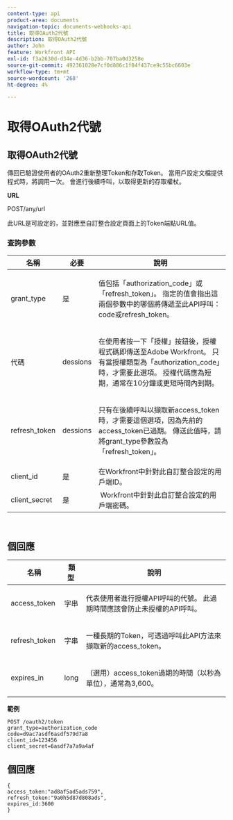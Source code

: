 ```yaml
---
content-type: api
product-area: documents
navigation-topic: documents-webhooks-api
title: 取得OAuth2代號
description: 取得OAuth2代號
author: John
feature: Workfront API
exl-id: f3a2630d-d34e-4d36-b2bb-707ba0d3258e
source-git-commit: 492361028e7cf0d886c1f84f437ce9c55bc6603e
workflow-type: tm+mt
source-wordcount: '268'
ht-degree: 4%

---
```



# 取得OAuth2代號

## 取得OAuth2代號

傳回已驗證使用者的OAuth2重新整理Token和存取Token。 當用戶設定文檔提供程式時，將調用一次。 會進行後續呼叫，以取得更新的存取權杖。

**URL**

POST/any/url

此URL是可設定的，並對應至自訂整合設定頁面上的Token端點URL值。

### 查詢參數

<table style="table-layout:auto">
 <col>
 <col>
 <col>
 <thead>
  <tr>
   <th>名稱</th>
   <th>必要</th>
   <th>說明</th>
  </tr>
 </thead>
 <tbody>
  <tr>
   <td>grant_type</td>
   <td>是</td>
   <td><p>值包括「authorization_code」或「refresh_token」。 指定的值會指出這兩個參數中的哪個將傳遞至此API呼叫：code或refresh_token。</p></td>
  </tr>
  <tr>
   <td>代碼</td>
   <td>dessions</td>
   <td><p>在使用者按一下「授權」按鈕後，授權程式碼即傳送至Adobe Workfront。 只有當授權類型為「authorization_code」時，才需要此選項。 授權代碼應為短期，通常在10分鐘或更短時間內到期。</p></td>
  </tr>
  <tr>
   <td>refresh_token</td>
   <td>dessions</td>
   <td><p>只有在後續呼叫以擷取新access_token時，才需要這個選項，因為先前的access_token已過期。 傳送此值時，請將grant_type參數設為「refresh_token」。</p></td>
  </tr>
  <tr>
   <td>client_id</td>
   <td>是</td>
   <td>在Workfront中針對此自訂整合設定的用戶端ID。</td>
  </tr>
  <tr>
   <td>client_secret</td>
   <td>是</td>
   <td> Workfront中針對此自訂整合設定的用戶端密碼。</td>
  </tr>
 </tbody>
</table>

 

## 個回應

<table style="table-layout:auto">
 <col>
 <col>
 <col>
 <thead>
  <tr>
   <th>名稱</th>
   <th>類型 </th>
   <th>說明</th>
  </tr>
 </thead>
 <tbody>
  <tr>
   <td>access_token </td>
   <td>字串</td>
   <td><p>代表使用者進行授權API呼叫的代號。 此過期時間應該會防止未授權的API呼叫。</p></td>
  </tr>
  <tr>
   <td>refresh_token </td>
   <td>字串</td>
   <td><p>一種長期的Token，可透過呼叫此API方法來擷取新的access_token。</p></td>
  </tr>
  <tr>
   <td>expires_in </td>
   <td>long</td>
   <td><p>（選用）access_token過期的時間（以秒為單位），通常為3,600。</p></td>
  </tr>
 </tbody>
</table>

**範例**

```
POST /oauth2/token
grant_type=authorization_code
code=d9ac7asdf6asdf579d7a8
client_id=123456
client_secret=6asdf7a7a9a4af
```

## 個回應

```
{
access_token:"ad8af5ad5ads759",
refresh_token:"9a0h5d87d808ads",
expires_id:3600
}
```
